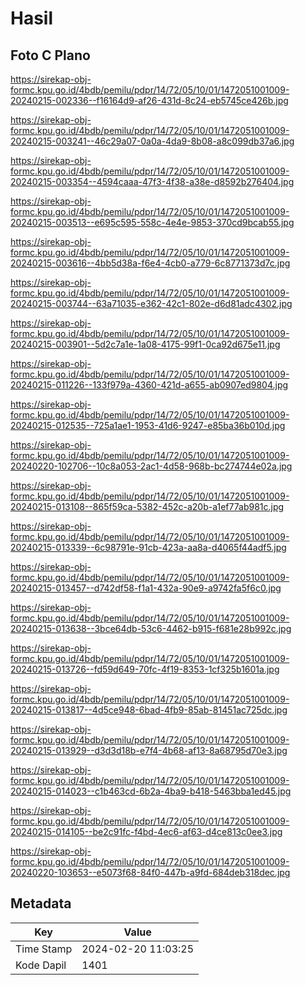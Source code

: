 # Hasil

## Foto C Plano

https://sirekap-obj-formc.kpu.go.id/4bdb/pemilu/pdpr/14/72/05/10/01/1472051001009-20240215-002336--f16164d9-af26-431d-8c24-eb5745ce426b.jpg

https://sirekap-obj-formc.kpu.go.id/4bdb/pemilu/pdpr/14/72/05/10/01/1472051001009-20240215-003241--46c29a07-0a0a-4da9-8b08-a8c099db37a6.jpg

https://sirekap-obj-formc.kpu.go.id/4bdb/pemilu/pdpr/14/72/05/10/01/1472051001009-20240215-003354--4594caaa-47f3-4f38-a38e-d8592b276404.jpg

https://sirekap-obj-formc.kpu.go.id/4bdb/pemilu/pdpr/14/72/05/10/01/1472051001009-20240215-003513--e695c595-558c-4e4e-9853-370cd9bcab55.jpg

https://sirekap-obj-formc.kpu.go.id/4bdb/pemilu/pdpr/14/72/05/10/01/1472051001009-20240215-003616--4bb5d38a-f6e4-4cb0-a779-6c8771373d7c.jpg

https://sirekap-obj-formc.kpu.go.id/4bdb/pemilu/pdpr/14/72/05/10/01/1472051001009-20240215-003744--63a71035-e362-42c1-802e-d6d81adc4302.jpg

https://sirekap-obj-formc.kpu.go.id/4bdb/pemilu/pdpr/14/72/05/10/01/1472051001009-20240215-003901--5d2c7a1e-1a08-4175-99f1-0ca92d675e11.jpg

https://sirekap-obj-formc.kpu.go.id/4bdb/pemilu/pdpr/14/72/05/10/01/1472051001009-20240215-011226--133f979a-4360-421d-a655-ab0907ed9804.jpg

https://sirekap-obj-formc.kpu.go.id/4bdb/pemilu/pdpr/14/72/05/10/01/1472051001009-20240215-012535--725a1ae1-1953-41d6-9247-e85ba36b010d.jpg

https://sirekap-obj-formc.kpu.go.id/4bdb/pemilu/pdpr/14/72/05/10/01/1472051001009-20240220-102706--10c8a053-2ac1-4d58-968b-bc274744e02a.jpg

https://sirekap-obj-formc.kpu.go.id/4bdb/pemilu/pdpr/14/72/05/10/01/1472051001009-20240215-013108--865f59ca-5382-452c-a20b-a1ef77ab981c.jpg

https://sirekap-obj-formc.kpu.go.id/4bdb/pemilu/pdpr/14/72/05/10/01/1472051001009-20240215-013339--6c98791e-91cb-423a-aa8a-d4065f44adf5.jpg

https://sirekap-obj-formc.kpu.go.id/4bdb/pemilu/pdpr/14/72/05/10/01/1472051001009-20240215-013457--d742df58-f1a1-432a-90e9-a9742fa5f6c0.jpg

https://sirekap-obj-formc.kpu.go.id/4bdb/pemilu/pdpr/14/72/05/10/01/1472051001009-20240215-013638--3bce64db-53c6-4462-b915-f681e28b992c.jpg

https://sirekap-obj-formc.kpu.go.id/4bdb/pemilu/pdpr/14/72/05/10/01/1472051001009-20240215-013726--fd59d649-70fc-4f19-8353-1cf325b1601a.jpg

https://sirekap-obj-formc.kpu.go.id/4bdb/pemilu/pdpr/14/72/05/10/01/1472051001009-20240215-013817--4d5ce948-6bad-4fb9-85ab-81451ac725dc.jpg

https://sirekap-obj-formc.kpu.go.id/4bdb/pemilu/pdpr/14/72/05/10/01/1472051001009-20240215-013929--d3d3d18b-e7f4-4b68-af13-8a68795d70e3.jpg

https://sirekap-obj-formc.kpu.go.id/4bdb/pemilu/pdpr/14/72/05/10/01/1472051001009-20240215-014023--c1b463cd-6b2a-4ba9-b418-5463bba1ed45.jpg

https://sirekap-obj-formc.kpu.go.id/4bdb/pemilu/pdpr/14/72/05/10/01/1472051001009-20240215-014105--be2c91fc-f4bd-4ec6-af63-d4ce813c0ee3.jpg

https://sirekap-obj-formc.kpu.go.id/4bdb/pemilu/pdpr/14/72/05/10/01/1472051001009-20240220-103653--e5073f68-84f0-447b-a9fd-684deb318dec.jpg


## Metadata

| Key        | Value               |
| ---------- | ------------------- |
| Time Stamp | 2024-02-20 11:03:25 |
| Kode Dapil | 1401                |



